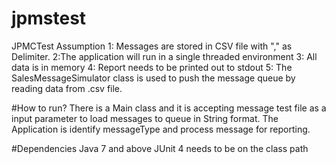 # jpmstest
JPMCTest
Assumption
1: Messages are stored in CSV file with "," as Delimiter. 
2:The application will run in a single threaded environment
3: All data is in memory
4: Report needs to be printed out to stdout
5: The SalesMessageSimulator class is used to push the message queue by reading data from .csv file. 

#How to run?
There is a Main class and it is accepting message test file as a input parameter to load messages to queue in String format.
The Application is identify messageType and process message for reporting.

#Dependencies
Java 7 and above
JUnit 4 needs to be on the class path



